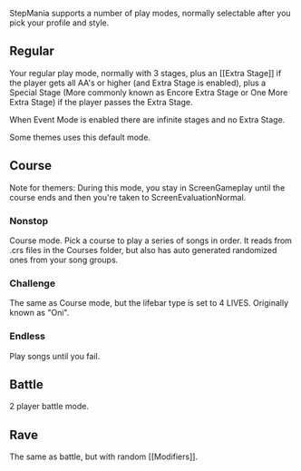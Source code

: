 StepMania supports a number of play modes, normally selectable after you pick your profile and style.

## Regular
Your regular play mode, normally with 3 stages, plus an [[Extra Stage]] if the player gets all AA's or higher (and Extra Stage is enabled), plus a Special Stage (More commonly known as Encore Extra Stage or One More Extra Stage) if the player passes the Extra Stage.

When Event Mode is enabled there are infinite stages and no Extra Stage.

Some themes uses this default mode.

## Course
Note for themers: During this mode, you stay in ScreenGameplay until the course ends and then you're taken to ScreenEvaluationNormal.

### Nonstop
Course mode. Pick a course to play a series of songs in order. It reads from .crs files in the Courses folder, but also has auto generated randomized ones from your song groups.

### Challenge
The same as Course mode, but the lifebar type is set to 4 LIVES. Originally known as "Oni".

### Endless
Play songs until you fail.

## Battle
2 player battle mode.

## Rave
The same as battle, but with random [[Modifiers]].